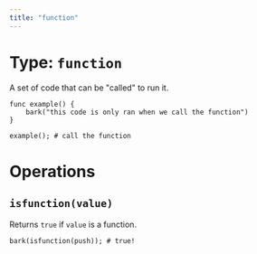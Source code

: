 ```yaml
---
title: "function"
---
```


# Type: `function`

A set of code that can be "called" to run it.

```glang
func example() {
    bark("this code is only ran when we call the function")
}

example(); # call the function
```

# Operations

## `isfunction(value)`
Returns `true` if `value` is a function.

```glang
bark(isfunction(push)); # true!
```
